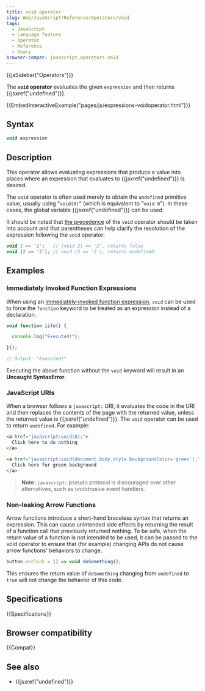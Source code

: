 ```yaml
---
title: void operator
slug: Web/JavaScript/Reference/Operators/void
tags:
  - JavaScript
  - Language feature
  - Operator
  - Reference
  - Unary
browser-compat: javascript.operators.void
---
```

{{jsSidebar("Operators")}}

The **`void` operator** evaluates the given `expression` and then returns
{{jsxref("undefined")}}.

{{EmbedInteractiveExample("pages/js/expressions-voidoperator.html")}}

## Syntax

```js
void expression
```

## Description

This operator allows evaluating expressions that produce a value into places
where an expression that evaluates to {{jsxref("undefined")}} is
desired.

The `void` operator is often used merely to obtain the `undefined` primitive
value, usually using "`void(0)`" (which is equivalent to "`void 0`"). In these
cases, the global variable {{jsxref("undefined")}} can be used.

It should be noted that
[the precedence](/en-US/docs/Web/JavaScript/Reference/Operators/Operator_Precedence)
of the `void` operator should be taken into account and that parentheses can
help clarify the resolution of the expression following the `void` operator:

```js
void 2 == '2';   // (void 2) == '2', returns false
void (2 == '2'); // void (2 == '2'), returns undefined
```

## Examples

### Immediately Invoked Function Expressions

When using an
[immediately-invoked function expression](/en-US/docs/Glossary/IIFE), `void` can
be used to force the `function` keyword to be treated as an expression instead
of a declaration.

```js
void function iife() {

  console.log("Executed!");

}();

// Output: "Executed!"
```

Executing the above function without the `void` keyword will result in an
**Uncaught SyntaxError**.

### JavaScript URIs

When a browser follows a `javascript:` URI, it evaluates the code in the URI and
then replaces the contents of the page with the returned value, unless the
returned value is {{jsxref("undefined")}}. The `void` operator can be
used to return `undefined`. For example:

```html
<a href="javascript:void(0);">
  Click here to do nothing
</a>

<a href="javascript:void(document.body.style.backgroundColor='green');">
  Click here for green background
</a>
```

> **Note:** `javascript:` pseudo protocol is discouraged over other
> alternatives, such as unobtrusive event handlers.

### Non-leaking Arrow Functions

Arrow functions introduce a short-hand braceless syntax that returns an
expression. This can cause unintended side effects by returning the result of a
function call that previously returned nothing. To be safe, when the return
value of a function is not intended to be used, it can be passed to the void
operator to ensure that (for example) changing APIs do not cause arrow
functions' behaviors to change.

```js
button.onclick = () => void doSomething();
```

This ensures the return value of `doSomething` changing from `undefined` to
`true` will not change the behavior of this code.

## Specifications

{{Specifications}}

## Browser compatibility

{{Compat}}

## See also

- {{jsxref("undefined")}}
